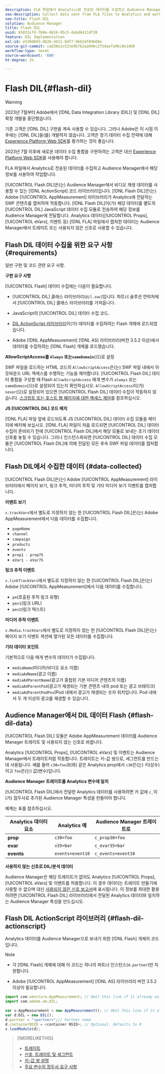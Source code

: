 ```yaml
---
description: FLA 파일에서 Analytics로 전송된 데이터를 수집하고 Audience Manager에서 해당 정보를 사용하여 작업합니다.
seo-description: Collect data sent from FLA files to Analytics and work with that information in Audience Manager.
seo-title: Flash DIL
solution: Audience Manager
title: Flash DIL
uuid: 65833cfd-768e-4b16-95c5-debd8411df38
feature: DIL Implementation
exl-id: e530d893-db26-4411-8df7-9bb2df84b68e
source-git-commit: cad38e2c523e9b762aa996c275daefa96c8e14b0
workflow-type: tm+mt
source-wordcount: '686'
ht-degree: 2%

---
```


# Flash DIL{#flash-dil}

>[!WARNING]
>
>2023년 7월부터 Adobe에서 [!DNL Data Integration Library (DIL)] 및 [!DNL DIL] 확장 개발을 중단했습니다.
>
>기존 고객은 [!DNL DIL] 구현을 계속 사용할 수 있습니다. 그러나 Adobe은 이 시점 이후에는 [!DNL DIL]을(를) 개발하지 않습니다. 고객은 장기 데이터 수집 전략에 대해 [Experience Platform Web SDK](https://experienceleague.adobe.com/docs/experience-platform/edge/home.html?lang=en)를 평가하는 것이 좋습니다.
>
>2023년 7월 이후에 새로운 데이터 수집 통합을 구현하려는 고객은 대신 [Experience Platform Web SDK](https://experienceleague.adobe.com/docs/experience-platform/edge/home.html?lang=en)를 사용해야 합니다.

FLA 파일에서 Analytics로 전송된 데이터를 수집하고 Audience Manager에서 해당 정보를 사용하여 작업합니다.

<!-- 

c_flash_dil_toc.xml

 -->

[!UICONTROL Flash DIL]은(는) Audience Manager에서 비디오 재생 데이터를 사용할 수 있는 [!DNL ActionScript] 코드 라이브러리입니다. [!DNL Flash DIL]은(는) Adobe [!UICONTROL AppMeasurement] 라이브러리가 Analytics에 전달하는 SWF 콘텐츠를 캡처하여 작동합니다. [!DNL Flash DIL]이(가) 해당 데이터를 별도의 [!UICONTROL DIL] JavaScript 데이터 수집 모듈로 전송하여 해당 정보를 Audience Manager에 전달합니다. Analytics 데이터([!UICONTROL Props], [!UICONTROL eVars], 이벤트 등) [!DNL FLA] 파일에서 캡처한 데이터는 Audience Manager에서 트레이트 또는 사용되지 않은 신호로 사용할 수 있습니다.

## Flash DIL 데이터 수집을 위한 요구 사항 {#requirements}

일반 구현 및 코드 관련 요구 사항.

<!-- 

c_flash_dil_intro.xml

 -->

**구현 요구 사항**

[!UICONTROL Flash] 데이터 수집에는 다음이 필요합니다.

* [!UICONTROL DIL] 클래스 라이브러리(`dil.swc`)입니다. 파트너 솔루션 연락처에서 [!UICONTROL DIL] 클래스 라이브러리를 가져옵니다.

* JavaScript의 [!UICONTROL DIL] 데이터 수집 코드.
* [DIL ActionScript 라이브러리](../dil/dil-flash.md#flash-dil-actionscript)이(가) 데이터를 수집하려는 Flash 개체에 로드되었습니다.
* Adobe [!DNL AppMeasurement] [!DNL AS] 라이브러리(버전 3.5.2 이상)에서 데이터를 수집하려는 [!DNL Flash] 개체를 로드했습니다.

**AllowScriptAccess를 `Always` 또는`sameDomain`**(으)로 설정

SWF 파일을 로드하는 HTML 코드의 `AllowScriptAccess`은(는) SWF 파일 내에서 아웃바운드 URL 액세스를 수행하는 기능을 제어합니다. [!UICONTROL Flash DIL] 데이터 통합을 구성할 때 Flash `AllowScriptAccess` 매개 변수가 `always` 또는 `sameDomain`(으)로 설정되어 있는지 확인하십시오. `AllowScriptAccess`이(가) `never`(으)로 설정되어 있으면 [!UICONTROL Flash DIL] 데이터 수집이 작동하지 않습니다. [스크립트 또는 호스트 웹 페이지에 대한 액세스 제어](https://helpx.adobe.com/flash/kb/control-access-scripts-host-web.html)를 참조하십시오.

**JS [!UICONTROL DIL] 코드 배치**

[!DNL FLA] 파일 앞에 로드되도록 JS [!UICONTROL DIL] 데이터 수집 모듈을 페이지에 배치해 보십시오. [!DNL FLA] 파일이 처음 로드되면 [!UICONTROL DIL] 데이터 수집이 준비되기 전에 [!UICONTROL Flash DIL]에서 해당 모듈로 보내는 초기 데이터 신호를 놓칠 수 있습니다. 그러나 인스턴스화되면 [!UICONTROL DIL] 데이터 수집 모듈은 [!UICONTROL Flash DIL]에 의해 전달된 모든 후속 SWF 파일 데이터를 캡처합니다.

## Flash DIL에서 수집한 데이터 {#data-collected}

[!UICONTROL Flash DIL]은(는) Adobe [!UICONTROL AppMeasurement] 라이브러리에서 페이지 보기, 링크 추적, 미디어 추적 및 기타 미디어 보기 이벤트를 캡처합니다.

<!-- 

r_flash_dil_data_collected.xml

 -->

**이벤트 보기**

`s.trackVars`에서 별도로 지정하지 않는 한 [!UICONTROL Flash DIL]은(는) Adobe AppMeasurement에서 다음 데이터를 수집합니다.

* `pageName`
* `channel`
* `campaign`
* `products`
* `events`
* `prop1 - prop75`
* `eVar1 - eVar75`

**링크 추적 이벤트**

`s.linkTrackVars`에서 별도로 지정하지 않는 한 [!UICONTROL Flash DIL]은(는) Adobe [!UICONTROL AppMeasurement]에서 다음 데이터를 수집합니다.

* `pe`(호출된 추적 링크 유형)
* `pev1`(링크 URL)
* `pev2`(링크 텍스트)

**미디어 추적 이벤트**

`s.Media.trackVars`에서 별도로 지정하지 않는 한 [!UICONTROL Flash DIL]은(는) 페이지 보기 이벤트 섹션에 열거된 모든 데이터를 수집합니다.

**기타 데이터 포인트**

기본적으로 다음 매개 변수의 데이터가 수집됩니다.

* `mediaName`(미디어/비디오 요소 이름)
* `mediaAdName`(광고 이름)
* `mediaAdParentName`(광고가 중첩된 기본 미디어 콘텐츠의 이름)
* `mediaAdParentPod`(광고가 재생되는 기본 콘텐츠 내의 pod 또는 광고 브레이크)
* `mediaAdParentPodPos`(Pod 내에서 광고가 재생되는 숫자 위치입니다. Pod 내에서 두 개 이상의 광고를 재생할 수 있습니다.

## Audience Manager에서 DIL 데이터 Flash {#flash-dil-data}

[!UICONTROL Flash DIL] 모듈은 Adobe AppMeasurement 데이터를 Audience Manager 트레이트 및 사용되지 않는 신호로 바꿉니다.

<!-- 

c_flash_dil_in_aam.xml

 -->

Analytics [!UICONTROL Props], [!UICONTROL eVars] 및 이벤트는 Audience Manager에서 트레이트처럼 작동합니다. 트레이트는 키-값 쌍으로, 세그먼트를 만드는 데 사용됩니다. 예를 들어 `c30=foo`과(와) 같은 Analytics prop에서 `c30`은(는) 키(상수)이고 `foo`은(는) 값(변수)입니다.

**Audience Manager 트레이트를 Analytics 변수에 일치**

[!UICONTROL Flash DIL]에서 전달한 Analytics 데이터를 사용하려면 키 값에 `c_`이(가) 접두사로 추가된 Audience Manager 특성을 만들어야 합니다.

예제는 표를 참조하십시오.

| Analytics 데이터 요소 | Analytics 예 | Audience Manager 트레이트로 |
|---|---|---|
| **prop** | `c30=foo` | `c_prop30=foo` |
| **evar** | `v35=bar` | `c_evar35=bar` |
| **events** | `events=event10` | `c_events=event10` |

**사용하지 않는 신호로 DIL/분석 데이터**

Audience Manager은 해당 트레이트가 없어도 Analytics [!UICONTROL Props], [!UICONTROL eVars] 및 이벤트를 허용합니다. 이 경우 데이터는 트레이트 만들기에 사용할 수 없으며 대신 [사용되지 않은 신호 보고서](../reporting/dynamic-reports/unused-signals.md)에 표시됩니다. 이 정보를 최대한 활용하려면 [!UICONTROL Flash DIL] 라이브러리에서 전달된 Analytics 데이터와 일치하는 Audience Manager 특성을 만드십시오.

## Flash DIL ActionScript 라이브러리 {#flash-dil-actionscript}

Analytics 데이터를 Audience Manager으로 보내기 위한 [!DNL Flash] 개체의 코드입니다.

<!-- 

r_flash_dil_actionscript.xml

 -->

>[!NOTE]
>
>* 각 [!DNL Flash] 개체에 대해 이 코드는 하나의 파트너 인스턴스(`d.partner`)만 지원합니다.
>
>* Adobe [!UICONTROL AppMeasurement] [!DNL AS] 라이브러리 버전 3.5.2 이상이 필요합니다.

```js
import com.omniture.AppMeasurement; // Omit this line if it already exists in the code 
import com.adobe.am.DIL; 
  
var s:AppMeasurement = new AppMeasurement(); // Omit this line if it already exists in the code 
var d:DIL = new DIL(); 
d.partner = "<partner>";// Partner name 
d.containerNSID = <container NSID>; // Optional, defaults to 0 
s.loadModule(d);
```

>[!MORELIKETHIS]
>
>* [트레이트](../features/traits/trait-details-page.md)
>* [신호, 트레이트 및 세그먼트](../reference/signal-trait-segment.md)
>* [키-값 쌍 설명](../reference/key-value-pairs-explained.md)
>* [주요 변수의 접두사 요구 사항](../features/traits/trait-variable-prefixes.md)
